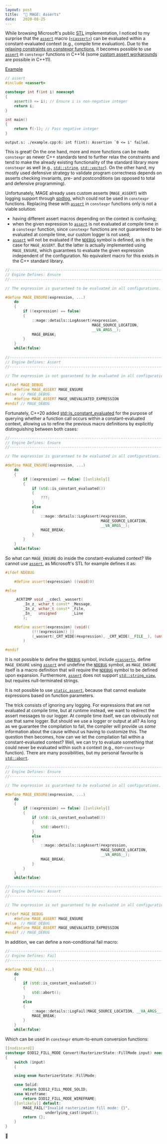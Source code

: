 ```yaml
---
layout: post
title:  "🧙 MAGE: Asserts"
date:   2020-08-25
---
```


While browsing Microsoft's public [STL](https://github.com/microsoft/STL) implementation, I noticed to my surprise that the [`assert`](https://en.cppreference.com/w/cpp/error/assert) macro ([`<cassert>`](https://en.cppreference.com/w/cpp/header/cassert)) can be evaluated within a constant-evaluated context (e.g., compile time evaluation). Due to the [relaxing constraints on constexpr functions](http://www.open-std.org/jtc1/sc22/wg21/docs/papers/2013/n3652.html), it becomes possible to use [`assert`](https://en.cppreference.com/w/cpp/error/assert) in `constexpr` functions in C++14 (some [custom assert workarounds](http://ericniebler.com/2014/09/27/assert-and-constexpr-in-cxx11/) are possible in C++11). 

[Example](https://godbolt.org/z/vTccnx)

```c++
// assert
#include <cassert>

constexpr int f(int i) noexcept
{
    assert(0 <= i); // Ensure i is non-negative integer
    return i;
}

int main()
{
    return f(-1); // Pass negative integer
}
```

```
output.s: ./example.cpp:6: int f(int): Assertion `0 <= i' failed.
```

This is great! On the one hand, more and more functions can be made `constexpr` as newer C++ standards tend to further relax the constraints and tend to make the already existing functionality of the standard library more `constexpr` as well (e.g., [`std::string`](https://en.cppreference.com/w/cpp/string/basic_string), [`std::vector`](https://en.cppreference.com/w/cpp/container/vector)). On the other hand, my mostly used defensive strategy to validate program correctness depends on asserts checking invariants, pre- and postconditions (as opposed to total and defensive programming).

Unfortunately, MAGE already uses custom asserts (`MAGE_ASSERT`) with logging support through [spdlog](https://github.com/gabime/spdlog), which could not be used in `constexpr` functions. Replacing these with [`assert`](https://en.cppreference.com/w/cpp/error/assert) in `constexpr` functions only is not a viable solution:
* having different assert macros depending on the context is confusing;
* when the given expression to [`assert`](https://en.cppreference.com/w/cpp/error/assert) is not evaluated at compile time in a `constexpr` function, since `constexpr` functions are not guaranteed to be evaluated at compile time, our custom logger is not used;
* [`assert`](https://en.cppreference.com/w/cpp/error/assert) will not be evaluated if the [`NDEBUG`](https://en.cppreference.com/w/c/error/assert) symbol is defined, as is the case for `MAGE_ASSERT`. But the latter is actually implemented using `MAGE_ENSURE`, which guarantees to evaluate the given expression independent of the configuration. No equivalent macro for this exists in the C++ standard library.

```c++
//-----------------------------------------------------------------------------
// Engine Defines: Ensure
//-----------------------------------------------------------------------------

// The expression is guaranteed to be evaluated in all configurations.

#define MAGE_ENSURE(expression, ...)                                          \
	do                                                                        \
	{                                                                         \
		if ((expression) == false)                                            \
		{                                                                     \
			::mage::details::LogAssert(#expression,                           \
									   MAGE_SOURCE_LOCATION,                  \
									   __VA_ARGS__);                          \
			MAGE_BREAK;                                                       \
		}                                                                     \
	}                                                                         \
	while(false)
	
//-----------------------------------------------------------------------------
// Engine Defines: Assert
//-----------------------------------------------------------------------------

// The expression is not guaranteed to be evaluated in all configurations.
	
#ifdef MAGE_DEBUG
	#define MAGE_ASSERT MAGE_ENSURE
#else  // MAGE_DEBUG
	#define MAGE_ASSERT MAGE_UNEVALUATED_EXPRESSION
#endif // MAGE_DEBUG
```

Fortunately, C++20 added [std::is_constant_evaluated](https://en.cppreference.com/w/cpp/types/is_constant_evaluated) for the purpose of querying whether a function call occurs within a constant-evaluated context, allowing us to refine the previous macro definitions by explicitly distinguishing between both cases: 

```c++
//-----------------------------------------------------------------------------
// Engine Defines: Ensure
//-----------------------------------------------------------------------------

// The expression is guaranteed to be evaluated in all configurations.

#define MAGE_ENSURE(expression, ...)                                          \
	do                                                                        \
	{                                                                         \
		if ((expression) == false) [[unlikely]]                               \
		{                                                                     \
			if (std::is_constant_evaluated())                                 \
			{                                                                 \
				???;                                                          \
			}                                                                 \
			else                                                              \
			{                                                                 \
				::mage::details::LogAssert(#expression,                       \
										   MAGE_SOURCE_LOCATION,              \
										   __VA_ARGS__);                      \
				MAGE_BREAK;                                                   \
			}                                                                 \
		}                                                                     \
	}                                                                         \
	while(false)
```

So what can `MAGE_ENSURE` do inside the constant-evaluated context? We cannot use [`assert`](https://en.cppreference.com/w/cpp/error/assert), as Microsoft's STL for example defines it as:

```c++
#ifdef NDEBUG

    #define assert(expression) ((void)0)

#else

    _ACRTIMP void __cdecl _wassert(
        _In_z_ wchar_t const* _Message,
        _In_z_ wchar_t const* _File,
        _In_   unsigned       _Line
        );

    #define assert(expression) (void)(                                                       \
            (!!(expression)) ||                                                              \
            (_wassert(_CRT_WIDE(#expression), _CRT_WIDE(__FILE__), (unsigned)(__LINE__)), 0) \
        )

#endif
```

It is not possible to define the [`NDEBUG`](https://en.cppreference.com/w/c/error/assert) symbol, include [`<cassert>`](https://en.cppreference.com/w/cpp/header/cassert), define `MAGE_ENSURE` using [`assert`](https://en.cppreference.com/w/cpp/error/assert) and undefine the [`NDEBUG`](https://en.cppreference.com/w/c/error/assert) symbol, as `MAGE_ENSURE` itself is a macro definition that will require the [`NDEBUG`](https://en.cppreference.com/w/c/error/assert) symbol to be defined upon expansion. Furthermore, [`assert`](https://en.cppreference.com/w/cpp/error/assert) does not support [`std::string_view`](https://en.cppreference.com/w/cpp/string/basic_string_view), but requires null-terminated strings.

It is not possible to use [`static_assert`](https://en.cppreference.com/w/cpp/language/static_assert), because that cannot evaluate expressions based on function parameters.

The trick consists of ignoring any logging. For expressions that are not evaluated at compile time, but at runtime instead, we want to redirect the assert messages to our logger. At compile time itself, we can obviously not use that same logger. But should we use a logger or output at all? As long as we guarantee the compilation to fail, the compiler will provide us *some* information about the cause without us having to customize this. The question then becomes, how can we let the compilation fail within a constant-evaluated context? Well, we can try to evaluate something that could never be evaluated within such a context (e.g., non-`constexpr` function). There are many possibilities, but my personal favourite is [`std::abort`](https://en.cppreference.com/w/cpp/utility/program/abort).

```c++
//-----------------------------------------------------------------------------
// Engine Defines: Ensure
//-----------------------------------------------------------------------------

// The expression is guaranteed to be evaluated in all configurations.

#define MAGE_ENSURE(expression, ...)                                          \
	do                                                                        \
	{                                                                         \
		if ((expression) == false) [[unlikely]]                               \
		{                                                                     \
			if (std::is_constant_evaluated())                                 \
			{                                                                 \
				std::abort();                                                 \
			}                                                                 \
			else                                                              \
			{                                                                 \
				::mage::details::LogAssert(#expression,                       \
										   MAGE_SOURCE_LOCATION,              \
										   __VA_ARGS__);                      \
				MAGE_BREAK;                                                   \
			}                                                                 \
		}                                                                     \
	}                                                                         \
	while(false)

//-----------------------------------------------------------------------------
// Engine Defines: Assert
//-----------------------------------------------------------------------------

// The expression is not guaranteed to be evaluated in all configurations.

#ifdef MAGE_DEBUG
	#define MAGE_ASSERT MAGE_ENSURE
#else  // MAGE_DEBUG
	#define MAGE_ASSERT MAGE_UNEVALUATED_EXPRESSION
#endif // MAGE_DEBUG
```

In addition, we can define a non-conditional fail macro:

```c++
//-----------------------------------------------------------------------------
// Engine Defines: Fail
//-----------------------------------------------------------------------------

#define MAGE_FAIL(...)                                                        \
	do                                                                        \
	{                                                                         \
		if (std::is_constant_evaluated())                                     \
		{                                                                     \
			std::abort();                                                     \
		}                                                                     \
		else                                                                  \
		{                                                                     \
			::mage::details::LogFail(MAGE_SOURCE_LOCATION, __VA_ARGS__);      \
			MAGE_BREAK;                                                       \
		}                                                                     \
	}                                                                         \
	while(false)
```

Which can be used in `constexpr` enum-to-enum conversion functions:

```c++
[[nodiscard]]
constexpr D3D12_FILL_MODE Convert(RasterizerState::FillMode input) noexcept
{
	switch (input)
	{

	using enum RasterizerState::FillMode;

	case Solid:
		return D3D12_FILL_MODE_SOLID;
	case Wireframe:
		return D3D12_FILL_MODE_WIREFRAME;
	[[unlikely]] default:
		MAGE_FAIL("Invalid rasterization fill mode: {}",
				  underlying_cast(input));
		return {};
	}
}
```

🧙
